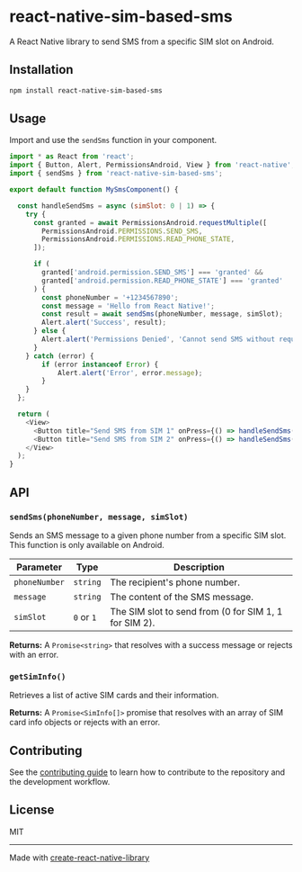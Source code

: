 # react-native-sim-based-sms

A React Native library to send SMS from a specific SIM slot on Android.

## Installation

```sh
npm install react-native-sim-based-sms
```

## Usage

Import and use the `sendSms` function in your component.

```javascript
import * as React from 'react';
import { Button, Alert, PermissionsAndroid, View } from 'react-native';
import { sendSms } from 'react-native-sim-based-sms';

export default function MySmsComponent() {

  const handleSendSms = async (simSlot: 0 | 1) => {
    try {
      const granted = await PermissionsAndroid.requestMultiple([
        PermissionsAndroid.PERMISSIONS.SEND_SMS,
        PermissionsAndroid.PERMISSIONS.READ_PHONE_STATE,
      ]);

      if (
        granted['android.permission.SEND_SMS'] === 'granted' &&
        granted['android.permission.READ_PHONE_STATE'] === 'granted'
      ) {
        const phoneNumber = '+1234567890';
        const message = 'Hello from React Native!';
        const result = await sendSms(phoneNumber, message, simSlot);
        Alert.alert('Success', result);
      } else {
        Alert.alert('Permissions Denied', 'Cannot send SMS without required permissions.');
      }
    } catch (error) {
        if (error instanceof Error) {
            Alert.alert('Error', error.message);
        }
    }
  };

  return (
    <View>
      <Button title="Send SMS from SIM 1" onPress={() => handleSendSms(0)} />
      <Button title="Send SMS from SIM 2" onPress={() => handleSendSms(1)} />
    </View>
  );
}
```

## API

### `sendSms(phoneNumber, message, simSlot)`

Sends an SMS message to a given phone number from a specific SIM slot. This function is only available on Android.

| Parameter     | Type       | Description                                           |
| ------------- | ---------- | ----------------------------------------------------- |
| `phoneNumber` | `string`   | The recipient's phone number.                         |
| `message`     | `string`   | The content of the SMS message.                       |
| `simSlot`     | `0` or `1` | The SIM slot to send from (0 for SIM 1, 1 for SIM 2). |

**Returns:** A `Promise<string>` that resolves with a success message or rejects with an error.

### `getSimInfo()`

Retrieves a list of active SIM cards and their information.

**Returns:** A `Promise<SimInfo[]>` promise that resolves with an array of SIM card info objects or rejects with an error.

## Contributing

See the [contributing guide](CONTRIBUTING.md) to learn how to contribute to the repository and the development workflow.

## License

MIT

---

Made with [create-react-native-library](https://github.com/callstack/react-native-builder-bob)
